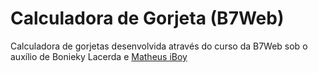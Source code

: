 # Calculadora de Gorjeta (B7Web)
Calculadora de gorjetas desenvolvida através do curso da B7Web sob o auxílio de Bonieky Lacerda e <a href="https://github.com/iboy-exploitado/">Matheus iBoy</a>
